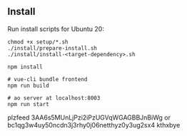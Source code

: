 ## Install

Run install scripts for Ubuntu 20:
```
chmod +x setup/*.sh
./install/prepare-install.sh
./install/install-<target-dependency>.sh

npm install

# vue-cli bundle frontend
npm run build

# ao server at localhost:8003
npm run start
```

plzfeed 3AA6s5MUnLjPzi2iPzUGVqWGAGBBJnBiWg or bc1qg3w4uy50ncdn3j3rhy0j06netthyz0y3ug2sx4 kthxbye
